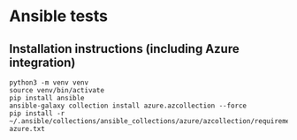 # Ansible tests

## Installation instructions (including Azure integration)

```shell
python3 -m venv venv
source venv/bin/activate
pip install ansible
ansible-galaxy collection install azure.azcollection --force
pip install -r ~/.ansible/collections/ansible_collections/azure/azcollection/requirements-azure.txt
```
